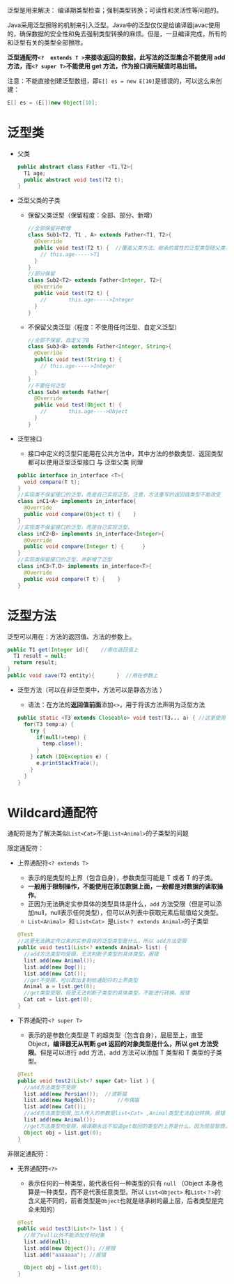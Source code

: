 泛型是用来解决： 编译期类型检查；强制类型转换；可读性和灵活性等问题的。

Java采用泛型擦除的机制来引入泛型。Java中的泛型仅仅是给编译器javac使用的，确保数据的安全性和免去强制类型转换的麻烦。但是，一旦编译完成，所有的和泛型有关的类型全部擦除。 

**泛型通配符`<?  extends T >`来接收返回的数据，此写法的泛型集合不能使用 add 方法，而`<? super T>`不能使用 get 方法，作为接口调用赋值时易出错。**

注意：不能直接创建泛型数组，即`E[] es = new E[10]`是错误的，可以这么来创建：

```java
E[] es = (E[])new Object[10];
```



# 泛型类

- 父类

  ```java
  public abstract class Father <T1,T2>{
    T1 age;
    public abstract void test(T2 t);
  }
  ```

- 泛型父类的子类

  - 保留父类泛型（保留程度：全部、部分、新增）

    ```java
    //全部保留并新增
    class Sub1<T2, T1 , A> extends Father<T1, T2>{
      @Override
      public void test(T2 t) {  //覆盖父类方法、继承的属性的泛型类型随父类，不可修改
        // this.age----->T1
      }
    }
    //部分保留
    class Sub2<T2> extends Father<Integer, T2>{
      @Override
      public void test(T2 t) {
        //       this.age----->Integer
      }
    }
    ```

  - 不保留父类泛型（程度：不使用任何泛型、自定义泛型）

    ```java
    //全部不保留，自定义了B
    class Sub3<B> extends Father<Integer, String>{
      @Override
      public void test(String t) {
        // this.age----->Integer
      }
    }
    //不要任何泛型
    class Sub4 extends Father{
      @Override
      public void test(Object t) {
        //       this.age---->Object
      } 
    }
    ```

- 泛型接口

  - 接口中定义的泛型只能用在公共方法中，其中方法的参数类型、返回类型都可以使用泛型泛型接口 与 泛型父类 同理 

  ```java
  public interface in_interface <T>{
    void compare(T t);
  }
  //实现类不保留接口的泛型，而是自己实现泛型。注意，方法重写的返回值类型不能改变
  class inC1<A> implements in_interface{
    @Override
    public void compare(Object t) {    }
  }
  //实现类不保留接口的泛型，而是自己实现泛型。
  class inC2<B> implements in_interface<Integer>{
    @Override
    public void compare(Integer t) {      }
  }
  //实现类保留接口的泛型，并新增了泛型
  class inC3<T,D> implements in_interface<T>{
    @Override
    public void compare(T t) {    }    
  }
  ```

# 泛型方法

泛型可以用在：方法的返回值、方法的参数上。

```java
public T1 get(Integer id){    //用在返回值上
  T1 result = null;
  return result;
}
public void save(T2 entity){       }  //用在参数上
```

- 泛型方法（可以在非泛型类中，方法可以是静态方法 ）

  - 语法：在方法的**返回值前面**添加`<>`，用于将该方法声明为泛型方法

  ```java
  public static <T3 extends Closeable> void test(T3... a) { //这里使用了通配符，见后面
    for(T3 temp:a) {
      try {
        if(null!=temp) {
          temp.close();
        }
      } catch (IOException e) {
        e.printStackTrace();
      }
    }
  }
  ```



# Wildcard通配符

通配符是为了解决类似`List<Cat>`不是`List<Animal>`的子类型的问题 

限定通配符：

- 上界通配符`<? extends T>`

  - 表示的是类型的上界（包含自身），参数类型可能是 T 或者 T 的子类。
  - **一般用于限制操作，不能使用在添加数据上面，一般都是对数据的读取操作**。
  - 正因为无法确定实参具体的类型具体是什么，`add` 方法受限（但是可以添加null，null表示任何类型），但可以从列表中获取元素后赋值给父类型。 
  - `List<Animal> `和 `List<Cat> `是`List<？ extends Animal>`的子类型 

  ```java
  @Test
  //这里无法确定传过来的实参具体的泛型类型是什么，所以 add方法受限
  public void test1(List<? extends Animal> list) {
    //add方法类型均受限，无法判断子类型的具体类型。报错
    list.add(new Animal());
    list.add(new Dog());
    list.add(new Cat());
    //get不受限，可以取出复制给通配符的上界类型
    Animal a = list.get(0);
    //get类型受限，但是无法判断子类型的具体类型，不能进行转换。报错
    Cat cat = list.get(0);
  }
  ```

- 下界通配符`<? super T>`

  - 表示的是参数化类型是 T 的超类型（包含自身），层层至上，直至Object，**编译器无从判断 get 返回的对象类型是什么，所以 get 方法受限**。但是可以进行 add 方法，add 方法可以添加 T 类型和 T 类型的子类型。 

  ```java
  @Test
  public void test2(List<? super Cat> list ) {
    //add方法类型不受限
    list.add(new Persian());  //波斯猫
    list.add(new Ragdol());       //布偶猫
    list.add(new Cat());
    //add方法类型受限,加入传入的参数是list<Cat> ,Animal类型无法自动转换。报错
    list.add(new Animal());
    //get方法类型均受限，编译期永远不知道get取回的类型的上界是什么，因为层层智商，直至Object
    Object obj = list.get(0);
  }
  ```



非限定通配符：

- 无界通配符`<?> `

  - 表示任何的一种类型，能代表任何一种类型的只有 `null` （Object 本身也算是一种类型，而不是代表任意类型。所以 `List<Object>` 和`List<？>`的含义是不同的，前者类型是`Object`也就是继承树的最上层，后者类型是完全未知的） 

  ```java
  @Test
  public void test3(List<?> list ) {
    //除了null以外不能添加任何对象
    list.add(null);
    list.add(new Object()); //报错
    list.add("aaaaaaa"); //报错
  
    Object obj = list.get(0);
  }
  ```

